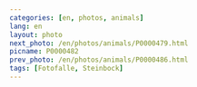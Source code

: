 ```yaml
---
categories: [en, photos, animals]
lang: en
layout: photo
next_photo: /en/photos/animals/P0000479.html
picname: P0000482
prev_photo: /en/photos/animals/P0000486.html
tags: [Fotofalle, Steinbock]
---
```

